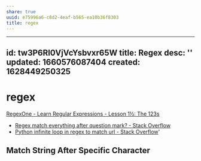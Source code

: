```yaml
---
share: true
uuid: e75996a6-c8d2-4eaf-b565-ea10b36f8303
title: regex
---
```

---
id: tw3P6RI0VjVcYsbvxr65W
title: Regex
desc: ''
updated: 1660576087404
created: 1628449250325
---
# regex
[RegexOne - Learn Regular Expressions - Lesson 1½: The 123s](https://regexone.com/lesson/letters_and_digits)

* [Regex match everything after question mark? - Stack Overflow](https://stackoverflow.com/questions/4419000/regex-match-everything-after-question-mark)
* [Python infinite loop in regex to match url - Stack Overflow](https://stackoverflow.com/questions/28185064/python-infinite-loop-in-regex-to-match-url)'

## Match String After Specific Character